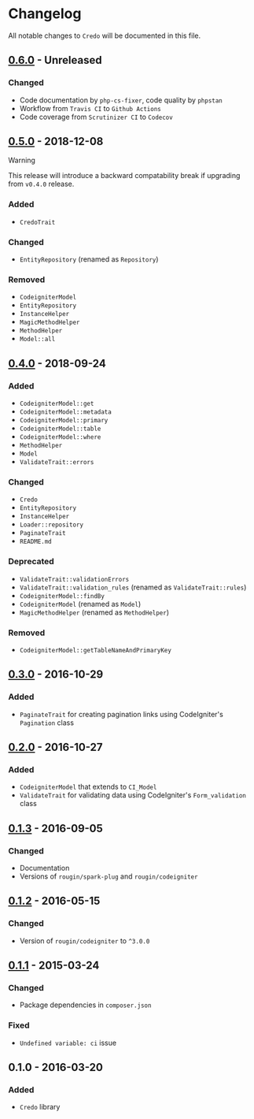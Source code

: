 # Changelog

All notable changes to `Credo` will be documented in this file.

## [0.6.0](https://github.com/rougin/credo/compare/v0.5.0...v0.6.0) - Unreleased

### Changed
- Code documentation by `php-cs-fixer`, code quality by `phpstan`
- Workflow from `Travis CI` to `Github Actions`
- Code coverage from `Scrutinizer CI` to `Codecov`

## [0.5.0](https://github.com/rougin/credo/compare/v0.4.0...v0.5.0) - 2018-12-08

> [!WARNING]
> This release will introduce a backward compatability break if upgrading from `v0.4.0` release.

### Added
- `CredoTrait`

### Changed
- `EntityRepository` (renamed as `Repository`)

### Removed
- `CodeigniterModel`
- `EntityRepository`
- `InstanceHelper`
- `MagicMethodHelper`
- `MethodHelper`
- `Model::all`

## [0.4.0](https://github.com/rougin/credo/compare/v0.3.0...v0.4.0) - 2018-09-24

### Added
- `CodeigniterModel::get`
- `CodeigniterModel::metadata`
- `CodeigniterModel::primary`
- `CodeigniterModel::table`
- `CodeigniterModel::where`
- `MethodHelper`
- `Model`
- `ValidateTrait::errors`

### Changed
- `Credo`
- `EntityRepository`
- `InstanceHelper`
- `Loader::repository`
- `PaginateTrait`
- `README.md`

### Deprecated
- `ValidateTrait::validationErrors`
- `ValidateTrait::validation_rules` (renamed as `ValidateTrait::rules`)
- `CodeigniterModel::findBy`
- `CodeigniterModel` (renamed as `Model`)
- `MagicMethodHelper` (renamed as `MethodHelper`)

### Removed
- `CodeigniterModel::getTableNameAndPrimaryKey`

## [0.3.0](https://github.com/rougin/credo/compare/v0.2.0...v0.3.0) - 2016-10-29

### Added
- `PaginateTrait` for creating pagination links using CodeIgniter's `Pagination` class

## [0.2.0](https://github.com/rougin/credo/compare/v0.1.3...v0.2.0) - 2016-10-27

### Added
- `CodeigniterModel` that extends to `CI_Model`
- `ValidateTrait` for validating data using CodeIgniter's `Form_validation` class

## [0.1.3](https://github.com/rougin/credo/compare/v0.1.1...v0.1.3) - 2016-09-05

### Changed
- Documentation
- Versions of `rougin/spark-plug` and `rougin/codeigniter`

## [0.1.2](https://github.com/rougin/credo/compare/v0.1.1...v0.1.2) - 2016-05-15

### Changed
- Version of `rougin/codeigniter` to `^3.0.0`

## [0.1.1](https://github.com/rougin/describe/compare/v0.1.0...v0.1.1) - 2015-03-24

### Changed
- Package dependencies in `composer.json`

### Fixed
- `Undefined variable: ci` issue

## 0.1.0 - 2016-03-20

### Added
- `Credo` library